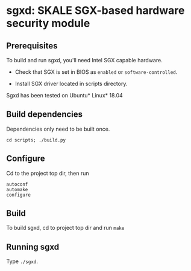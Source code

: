 # sgxd: SKALE SGX-based hardware security module

## Prerequisites

To build and run sgxd, you'll need Intel SGX capable hardware.

* Check that SGX is set in BIOS as `enabled` or `software-controlled`.


* Install SGX driver located in scripts directory.

Sgxd has been tested on Ubuntu\* Linux\* 18.04

## Build dependencies

Dependencies only need to be built once.

```
cd scripts; ./build.py
```
## Configure

Cd to the project top dir, then run

```
autoconf
automake
configure
```

## Build

To build sgxd, cd to project top dir and run `make` 

## Running sgxd

Type `./sgxd`.

